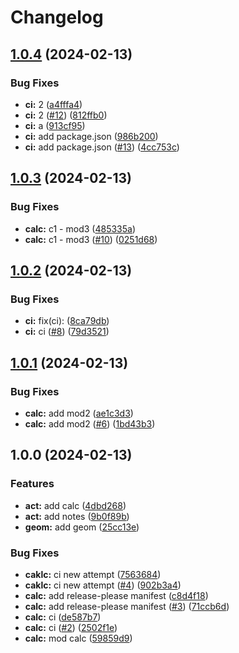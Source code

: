 # Changelog

## [1.0.4](https://github.com/dscpd-public-org/playground/compare/v1.0.3...v1.0.4) (2024-02-13)


### Bug Fixes

* **ci:** 2 ([a4fffa4](https://github.com/dscpd-public-org/playground/commit/a4fffa4fc33e80f44cb1dd8f615f9be9edeb3289))
* **ci:** 2 ([#12](https://github.com/dscpd-public-org/playground/issues/12)) ([812ffb0](https://github.com/dscpd-public-org/playground/commit/812ffb0a13c954c4ca101bd39c88ae94f467c687))
* **ci:** a ([913cf95](https://github.com/dscpd-public-org/playground/commit/913cf9552cd1e9ba39a83566ce84071e4744b83a))
* **ci:** add package.json ([986b200](https://github.com/dscpd-public-org/playground/commit/986b200f6e51961d30d581faa5e8a97ed37b6ec2))
* **ci:** add package.json ([#13](https://github.com/dscpd-public-org/playground/issues/13)) ([4cc753c](https://github.com/dscpd-public-org/playground/commit/4cc753c1fcbc4654b69510a93a4c133927566900))

## [1.0.3](https://github.com/dscpd-public-org/playground/compare/v1.0.2...v1.0.3) (2024-02-13)


### Bug Fixes

* **calc:** c1 - mod3 ([485335a](https://github.com/dscpd-public-org/playground/commit/485335a6b43eca649560e3dfc22a4034d38c6672))
* **calc:** c1 - mod3 ([#10](https://github.com/dscpd-public-org/playground/issues/10)) ([0251d68](https://github.com/dscpd-public-org/playground/commit/0251d685f113d323d36a12a99a896924ed72f0be))

## [1.0.2](https://github.com/dscpd-public-org/playground/compare/v1.0.1...v1.0.2) (2024-02-13)


### Bug Fixes

* **ci:** fix(ci):  ([8ca79db](https://github.com/dscpd-public-org/playground/commit/8ca79dbafa2acfd496ebaaf72684a04ef04fa6fd))
* **ci:** ci ([#8](https://github.com/dscpd-public-org/playground/issues/8)) ([79d3521](https://github.com/dscpd-public-org/playground/commit/79d352190b35bf68efc970fbd8ed36a5ba470c48))

## [1.0.1](https://github.com/dscpd-public-org/playground/compare/v1.0.0...v1.0.1) (2024-02-13)


### Bug Fixes

* **calc:** add mod2 ([ae1c3d3](https://github.com/dscpd-public-org/playground/commit/ae1c3d34981c9b6bb6194a080fbe64adba03735f))
* **calc:** add mod2 ([#6](https://github.com/dscpd-public-org/playground/issues/6)) ([1bd43b3](https://github.com/dscpd-public-org/playground/commit/1bd43b39866c359beaf58ddea0427099c1eeea1c))

## 1.0.0 (2024-02-13)


### Features

* **act:** add calc ([4dbd268](https://github.com/dscpd-public-org/playground/commit/4dbd268f23cf287b58b03db0527b13962e617ae2))
* **act:** add notes ([9b0f89b](https://github.com/dscpd-public-org/playground/commit/9b0f89b4d1fb85ecc76bd5e5d970330192a76fec))
* **geom:** add geom ([25cc13e](https://github.com/dscpd-public-org/playground/commit/25cc13eee3173643694a624ae939b3d533bd1430))


### Bug Fixes

* **caklc:** ci new attempt ([7563684](https://github.com/dscpd-public-org/playground/commit/75636844c45e7fb1872645d11fe71de52e22e1b4))
* **caklc:** ci new attempt ([#4](https://github.com/dscpd-public-org/playground/issues/4)) ([902b3a4](https://github.com/dscpd-public-org/playground/commit/902b3a421cd847a33332502783e2ef8ddff11150))
* **calc:** add release-please manifest ([c8d4f18](https://github.com/dscpd-public-org/playground/commit/c8d4f18a90e2a2ab2983fce6efbc343640a8a37e))
* **calc:** add release-please manifest ([#3](https://github.com/dscpd-public-org/playground/issues/3)) ([71ccb6d](https://github.com/dscpd-public-org/playground/commit/71ccb6da147477898263a01948fe897375230818))
* **calc:** ci ([de587b7](https://github.com/dscpd-public-org/playground/commit/de587b715d8ad64c3d6d006de63ed2076071603a))
* **calc:** ci ([#2](https://github.com/dscpd-public-org/playground/issues/2)) ([2502f1e](https://github.com/dscpd-public-org/playground/commit/2502f1ebef18d6b398ac3589defd81026d1f6cd7))
* **calc:** mod calc ([59859d9](https://github.com/dscpd-public-org/playground/commit/59859d9642f15983191a7d5f0e725faf5a4304b5))
